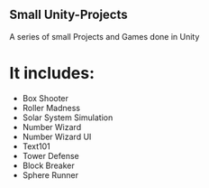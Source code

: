 ## Small Unity-Projects
A series of small Projects and Games done in Unity

# It includes:
- Box Shooter
- Roller Madness
- Solar System Simulation
- Number Wizard
- Number Wizard UI
- Text101
- Tower Defense
- Block Breaker
- Sphere Runner
